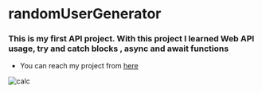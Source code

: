 # randomUserGenerator

### This is my first API project. With this project I learned Web API usage, try and catch blocks , async and await functions

- You can reach my project from [here](https://api-random-user-generator.netlify.app/)

![calc](https://user-images.githubusercontent.com/98649983/173620996-9c9ad937-fae1-4e01-adc3-4f8ad6a14c01.gif)


